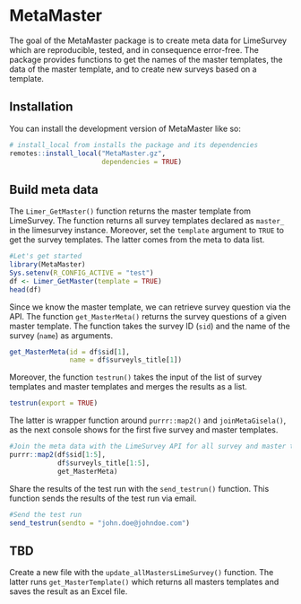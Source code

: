 
<!-- README.md is generated from README.Rmd. Please edit that file -->

# MetaMaster

<!-- badges: start -->
<!-- badges: end -->

The goal of the MetaMaster package is to create meta data for LimeSurvey
which are reproducible, tested, and in consequence error-free. The
package provides functions to get the names of the master templates, the
data of the master template, and to create new surveys based on a
template.

## Installation

You can install the development version of MetaMaster like so:

``` r
# install_local from installs the package and its dependencies
remotes::install_local("MetaMaster.gz",
                       dependencies = TRUE)
```

## Build meta data

The `Limer_GetMaster()` function returns the master template from
LimeSurvey. The function returns all survey templates declared as
`master_` in the limesurvey instance. Moreover, set the `template`
argument to `TRUE` to get the survey templates. The latter comes from
the meta to data list.

``` r
#Let's get started
library(MetaMaster)
Sys.setenv(R_CONFIG_ACTIVE = "test")
df <- Limer_GetMaster(template = TRUE)
head(df)
```

Since we know the master template, we can retrieve survey question via
the API. The function `get_MasterMeta()` returns the survey questions of
a given master template. The function takes the survey ID (`sid`) and
the name of the survey (`name`) as arguments.

``` r
get_MasterMeta(id = df$sid[1], 
               name = df$surveyls_title[1])
```

Moreover, the function `testrun()` takes the input of the list of survey
templates and master templates and merges the results as a list.

``` r
testrun(export = TRUE)
```

The latter is wrapper function around `purrr::map2()` and
`joinMetaGisela()`, as the next console shows for the first five survey
and master templates.

``` r
#Join the meta data with the LimeSurvey API for all survey and master templates
purrr::map2(df$sid[1:5],
            df$surveyls_title[1:5],
            get_MasterMeta)
```

Share the results of the test run with the `send_testrun()` function.
This function sends the results of the test run via email.

``` r
#Send the test run
send_testrun(sendto = "john.doe@johndoe.com")
```

## TBD

Create a new file with the `update_allMastersLimeSurvey()` function. The
latter runs `get_MasterTemplate()` which returns all masters templates
and saves the result as an Excel file.
